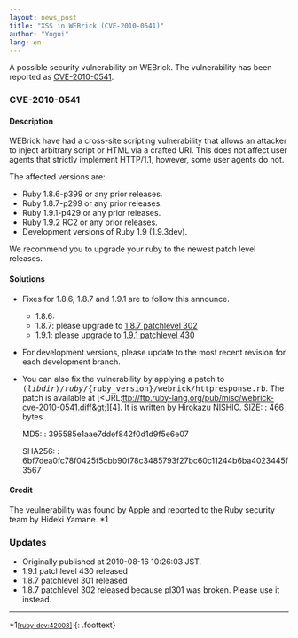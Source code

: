 ```yaml
---
layout: news_post
title: "XSS in WEBrick (CVE-2010-0541)"
author: "Yugui"
lang: en
---
```


A possible security vulnerability on WEBrick. The vulnerability has been
reported as [CVE-2010-0541][1].

### CVE-2010-0541

#### Description

WEBrick have had a cross-site scripting vulnerability that allows an
attacker to inject arbitrary script or HTML via a crafted URI. This does
not affect user agents that strictly implement HTTP/1.1, however, some
user agents do not.

The affected versions are:

* Ruby 1.8.6-p399 or any prior releases.
* Ruby 1.8.7-p299 or any prior releases.
* Ruby 1.9.1-p429 or any prior releases.
* Ruby 1.9.2 RC2 or any prior releases.
* Development versions of Ruby 1.9 (1.9.3dev).

We recommend you to upgrade your ruby to the newest patch level
releases.

#### Solutions

* Fixes for 1.8.6, 1.8.7 and 1.9.1 are to follow this announce.
  * 1\.8.6:
  * 1\.8.7: please upgrade to [1.8.7 patchlevel 302][2]
  * 1\.9.1: please upgrade to [1.9.1 patchlevel 430][3]

* For development versions, please update to the most recent revision
  for each development branch.
* You can also fix the vulnerability by applying a patch to
  <kbd>$(libdir)/ruby/$\{ruby\_version}/webrick/httpresponse.rb</kbd>.
  The patch is available at
  [&lt;URL:ftp://ftp.ruby-lang.org/pub/misc/webrick-cve-2010-0541.diff&gt;][4].
  It is written by Hirokazu NISHIO.
  SIZE:
  : 466 bytes

  MD5:
  : 395585e1aae7ddef842f0d1d9f5e6e07

  SHA256:
  : 6bf7dea0fc78f0425f5cbb90f78c3485793f27bc60c11244b6ba4023445f3567

#### Credit

The veulnerability was found by Apple and reported to the Ruby security
team by Hideki Yamane. \*1

### Updates

* Originally published at 2010-08-16 10:26:03 JST.
* 1\.9.1 patchlevel 430 released
* 1\.8.7 patchlevel 301 released
* 1\.8.7 patchlevel 302 released because pl301 was broken. Please use it
  instead.

* * *

\*1<small>[\[ruby-dev:42003\]][5]</small>
{: .foottext}



[1]: http://cve.mitre.org/cgi-bin/cvename.cgi?name=CVE-2010-0541 
[2]: http://blade.nagaokaut.ac.jp/cgi-bin/scat.rb/ruby/ruby-talk/367769 
[3]: /en/news/2010/08/16/ruby-1-9-1-p430-is-released/ 
[4]: ftp://ftp.ruby-lang.org/pub/misc/webrick-cve-2010-0541.diff 
[5]: http://blade.nagaokaut.ac.jp/cgi-bin/scat.rb/ruby/ruby-dev/42003 
